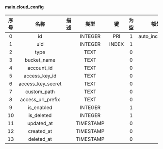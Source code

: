 #### main.cloud_config 

| 序号 | 名称 | 描述 | 类型 | 键 | 为空 | 额外 | 默认值 |
| :--: | :--: | :--: | :--: | :--: | :--: | :--: | :--: |
| 0 | id |  | INTEGER | PRI | 1 | auto_increment |  |
| 1 | uid |  | INTEGER | INDEX | 1 |  | 0 |
| 2 | type |  | TEXT |  | 0 |  | '' |
| 3 | bucket_name |  | TEXT |  | 0 |  | '' |
| 4 | account_id |  | TEXT |  | 0 |  | '' |
| 5 | access_key_id |  | TEXT |  | 0 |  | '' |
| 6 | access_key_secret |  | TEXT |  | 0 |  | '' |
| 7 | custom_path |  | TEXT |  | 0 |  | '' |
| 8 | access_url_prefix |  | TEXT |  | 0 |  | '' |
| 9 | is_enabled |  | INTEGER |  | 1 |  | 1 |
| 10 | is_deleted |  | INTEGER |  | 1 |  | 0 |
| 11 | updated_at |  | TIMESTAMP |  | 0 |  | NULL |
| 12 | created_at |  | TIMESTAMP |  | 0 |  | NULL |
| 13 | deleted_at |  | TIMESTAMP |  | 0 |  | NULL |
